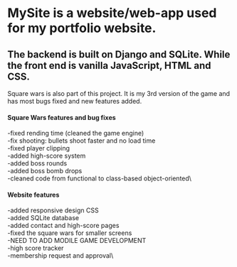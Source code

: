 # MySite is a website/web-app used for my portfolio website.

## The backend is built on Django and SQLite. While the front end is vanilla JavaScript, HTML and CSS.
Square wars is also part of this project. It is my 3rd version of the game and has most bugs fixed and new features added.

#### Square Wars features and bug fixes
-fixed rending time (cleaned the game engine)\
-fix shooting: bullets shoot faster and no load time\
-fixed player clipping\
-added high-score system\
-added boss rounds\
-added boss bomb drops\
-cleaned code from functional to class-based object-oriented\

#### Website features
-added responsive design CSS\
-added SQLite database\
-added contact and high-score pages\
-fixed the square wars for smaller screens\
-NEED TO ADD MODILE GAME DEVELOPMENT\
-high score tracker\
-membership request and approval\
